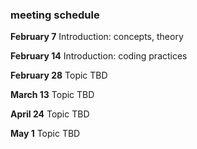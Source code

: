
### meeting schedule

**February 7**  Introduction:  concepts, theory

**February 14**  Introduction:  coding practices

**February 28**  Topic TBD

**March 13**  Topic TBD

**April 24**  Topic TBD

**May 1**  Topic TBD


